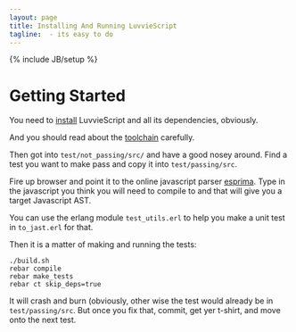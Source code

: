 ```yaml
---
layout: page
title: Installing And Running LuvvieScript
tagline:  - its easy to do
---
```

{% include JB/setup %}

Getting Started
===============

You need to <a href="install.html">install</a> LuvvieScript and all its dependencies, obviously.

And you should read about the <a href="toolchain.html">toolchain</a> carefully.

Then got into ``test/not_passing/src/`` and have a good nosey around. Find a test you want to make pass and copy it into ``test/passing/src``.

Fire up browser and point it to the online javascript parser <a href="http://esprima.org/demo/parse">esprima</a>. Type in the javascript you think you will need to compile to and that will give you a target Javascript AST.

You can use the erlang module ``test_utils.erl`` to help you make a unit test in ``to_jast.erl`` for that.

Then it is a matter of making and running the tests:
```
./build.sh
rebar compile
rebar make_tests
rebar ct skip_deps=true
```

It will crash and burn (obviously, other wise the test would already be in ``test/passing/src``. But once you fix that, commit, get yer t-shirt, and move onto the next test.